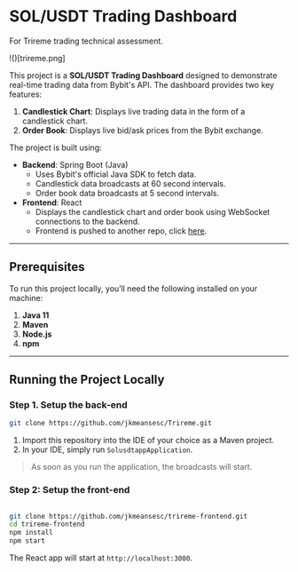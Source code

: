 # SOL/USDT Trading Dashboard

For Trireme trading technical assessment.

!()[trireme.png]

This project is a **SOL/USDT Trading Dashboard** designed to demonstrate real-time trading data from Bybit's API. The dashboard provides two key features:

1. **Candlestick Chart**: Displays live trading data in the form of a candlestick chart.
2. **Order Book**: Displays live bid/ask prices from the Bybit exchange.

The project is built using:

- **Backend**: Spring Boot (Java)
  - Uses Bybit's official Java SDK to fetch data.
  - Candlestick data broadcasts at 60 second intervals.
  - Order book data broadcasts at 5 second intervals.
- **Frontend**: React
  - Displays the candlestick chart and order book using WebSocket connections to the backend.
  - Frontend is pushed to another repo, click [here](https://github.com/jkmeansesc/trireme-frontend.git).

---

## Prerequisites

To run this project locally, you’ll need the following installed on your machine:

1. **Java 11**
2. **Maven**
3. **Node.js**
4. **npm**

---

## Running the Project Locally

### Step 1. Setup the back-end

```bash
git clone https://github.com/jkmeansesc/Trireme.git
```

1. Import this repository into the IDE of your choice as a Maven project.
2. In your IDE, simply run `SolusdtappApplication`.

> As soon as you run the application, the broadcasts will start.

### Step 2: Setup the front-end

```bash

git clone https://github.com/jkmeansesc/trireme-frontend.git
cd trireme-frontend
npm install
npm start
```

The React app will start at `http://localhost:3000`.
